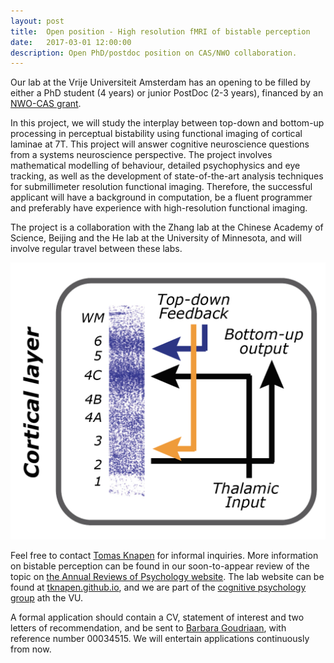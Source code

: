 ```yaml
---
layout: post
title:  Open position - High resolution fMRI of bistable perception
date:   2017-03-01 12:00:00
description: Open PhD/postdoc position on CAS/NWO collaboration.
---
```


Our lab at the Vrije Universiteit Amsterdam has an opening to be filled by either a PhD student (4 years) or junior PostDoc (2-3 years), financed by an [NWO-CAS grant](http://www.nwo.nl/en/news-and-events/news/2016/nihc/1-5-million-for-sino-dutch-research-in-brain-and-cognition.html).
 
In this project, we will study the interplay between top-down and bottom-up processing in perceptual bistability using functional imaging of cortical laminae at 7T. This project will answer cognitive neuroscience questions from a systems neuroscience perspective. The project involves mathematical modelling of behaviour, detailed psychophysics and eye tracking, as well as the development of state-of-the-art analysis techniques for submillimeter resolution functional imaging. Therefore, the successful applicant will have a background in computation, be a fluent programmer and preferably have experience with high-resolution functional imaging. 

The project is a collaboration with the Zhang lab at the Chinese Academy of Science, Beijing and the He lab at the University of Minnesota, and will involve regular travel between these labs. 

<img class="col one" src="/img/posts/laminar.png">

Feel free to contact [Tomas Knapen](mailto:tknapen@gmail.com) for informal inquiries. More information on bistable perception can be found in our soon-to-appear review of the topic on [the Annual Reviews of Psychology website](http://www.annualreviews.org/doi/10.1146/annurev-psych-010417-085944). The lab website can be found at [tknapen.github.io](http://tknapen.github.io), and we are part of the [cognitive psychology group](http://vupsy.nl) ath the VU.

A formal application should contain a CV, statement of interest and two letters of recommendation, and be sent to [Barbara Goudriaan](barbara.goudriaan@vu.nl), with reference number 00034515. We will entertain applications continuously from now.